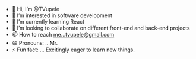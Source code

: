 - 👋 Hi, I’m @TVupele
- 👀 I’m interested in software development
- 🌱 I’m currently learning React
- 💞️ I’m looking to collaborate on different front-end and back-end projects
- 📫 How to reach me...tvupele@gmail.com
- 😄 Pronouns: ...Mr. 
- ⚡ Fun fact: ... Excitingly eager to learn new things.

<!---
TVupele/TVupele is a ✨ special ✨ repository because its `README.md` (this file) appears on your GitHub profile.
You can click the Preview link to take a look at your changes.
--->
